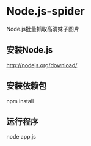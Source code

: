 # Node.js-spider
Node.js批量抓取高清妹子图片
## 安装Node.js
http://nodejs.org/download/
## 安装依赖包
npm install
## 运行程序
node app.js

